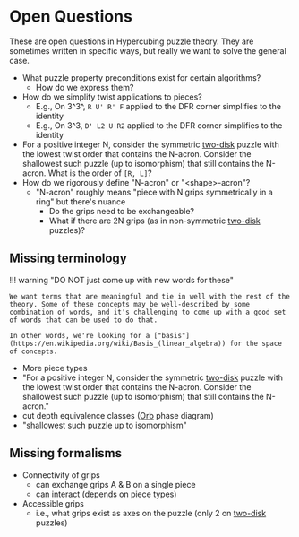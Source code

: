 # Open Questions

These are open questions in Hypercubing puzzle theory. They are sometimes written in specific ways, but really we want to solve the general case.

- What puzzle property preconditions exist for certain algorithms?
    - How do we express them?
- How do we simplify twist applications to pieces?
    - E.g., On 3^3^, `R U' R' F` applied to the DFR corner simplifies to the identity
    - E.g., On 3^3, `D' L2 U R2` applied to the DFR corner simplifies to the identity
- For a positive integer N, consider the symmetric [two-disk] puzzle with the lowest twist order that contains the N-acron. Consider the shallowest such puzzle (up to isomorphism) that still contains the N-acron. What is the order of `[R, L]`?
- How do we rigorously define "N-acron" or "\<shape\>-acron"?
    - "N-acron" roughly means "piece with N grips symmetrically in a ring" but there's nuance
        - Do the grips need to be exchangeable?
        - What if there are 2N grips (as in non-symmetric [two-disk] puzzles)?

## Missing terminology

!!! warning "DO NOT just come up with new words for these"

    We want terms that are meaningful and tie in well with the rest of the theory. Some of these concepts may be well-described by some combination of words, and it's challenging to come up with a good set of words that can be used to do that.

    In other words, we're looking for a ["basis"](https://en.wikipedia.org/wiki/Basis_(linear_algebra)) for the space of concepts.

- More piece types
- "For a positive integer N, consider the symmetric [two-disk] puzzle with the lowest twist order that contains the N-acron. Consider the shallowest such puzzle (up to isomorphism) that still contains the N-acron."
- cut depth equivalence classes ([Orb] phase diagram)
- "shallowest such puzzle up to isomorphism"

## Missing formalisms

- Connectivity of grips
    - can exchange grips A & B on a single piece
    - can interact (depends on piece types)
- Accessible grips
    - i.e., what grips exist as axes on the puzzle (only 2 on [two-disk] puzzles)

[two-disk]: https://www.twodisks.org/play/
[Orb]: https://milojacquet.com/twisty/orb
